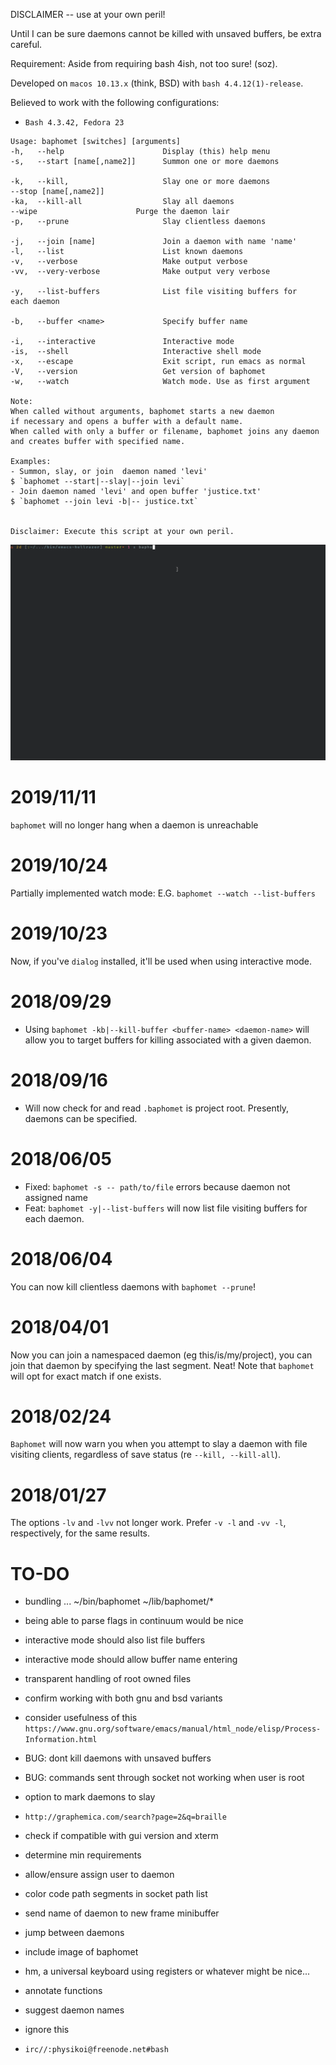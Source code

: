 

DISCLAIMER -- use at your own peril!

Until I can be sure daemons cannot be killed with unsaved buffers, be extra careful.

Requirement: Aside from requiring bash 4ish, not too sure! (soz).

Developed on `macos 10.13.x` (think, BSD) with `bash 4.4.12(1)-release`.

Believed to work with the following configurations:
* `Bash 4.3.42, Fedora 23`


```text
Usage: baphomet [switches] [arguments]
-h,   --help                      Display (this) help menu
-s,   --start [name[,name2]]      Summon one or more daemons

-k,   --kill,                     Slay one or more daemons
--stop [name[,name2]]
-ka,  --kill-all                  Slay all daemons
--wipe                      Purge the daemon lair
-p,   --prune                     Slay clientless daemons

-j,   --join [name]               Join a daemon with name 'name'
-l,   --list                      List known daemons
-v,   --verbose                   Make output verbose
-vv,  --very-verbose              Make output very verbose

-y,   --list-buffers              List file visiting buffers for
each daemon

-b,   --buffer <name>             Specify buffer name

-i,   --interactive               Interactive mode
-is,  --shell                     Interactive shell mode
-x,   --escape                    Exit script, run emacs as normal
-V,   --version                   Get version of baphomet
-w,   --watch                     Watch mode. Use as first argument

Note:
When called without arguments, baphomet starts a new daemon
if necessary and opens a buffer with a default name.
When called with only a buffer or filename, baphomet joins any daemon
and creates buffer with specified name.

Examples:
- Summon, slay, or join  daemon named 'levi'
$ `baphomet --start|--slay|--join levi`
- Join daemon named 'levi' and open buffer 'justice.txt'
$ `baphomet --join levi -b|-- justice.txt`


Disclaimer: Execute this script at your own peril.

```
![](demo.gif)

2019/11/11
===
`baphomet` will no longer hang when a daemon is unreachable

2019/10/24
===
Partially implemented watch mode: E.G. `baphomet --watch --list-buffers`

2019/10/23
===
Now, if you've `dialog` installed, it'll be used when using interactive mode.


2018/09/29
===
* Using `baphomet -kb|--kill-buffer <buffer-name> <daemon-name>` will allow you to target buffers for killing associated with a given daemon.

2018/09/16
===
* Will now check for and read `.baphomet` is project root. Presently, daemons can be specified.



2018/06/05
===
* Fixed: `baphomet -s -- path/to/file` errors because daemon not assigned name
* Feat: `baphomet -y|--list-buffers` will now list file visiting buffers for each daemon.


2018/06/04
===
You can now kill clientless daemons with `baphomet --prune`!

2018/04/01
===
Now you can join a namespaced daemon (eg this/is/my/project), you can join that daemon by specifying the last segment. Neat! Note that `baphomet` will opt for exact match if one exists.


2018/02/24
===
`Baphomet` will now warn you when you attempt to slay a daemon with file visiting clients, regardless of save status (re `--kill, --kill-all`).


2018/01/27
===
The options `-lv` and `-lvv` not longer work. Prefer `-v -l` and `-vv -l`, respectively, for the same results.



TO-DO
===
* bundling ... ~/bin/baphomet ~/lib/baphomet/*
* being able to parse flags in continuum would be nice
* interactive mode should also list file buffers
* interactive mode should allow buffer name entering
* transparent handling of root owned files
* confirm working with both gnu and bsd variants
* consider usefulness of this `https://www.gnu.org/software/emacs/manual/html_node/elisp/Process-Information.html`
* BUG: dont kill daemons with unsaved buffers
* BUG: commands sent through socket not working when user is root
* option to mark daemons to slay
* `http://graphemica.com/search?page=2&q=braille`
* check if compatible with gui version and xterm
* determine min requirements
* allow/ensure assign user to daemon
* color code path segments in socket path list
* send name of daemon to new frame minibuffer
* jump between daemons
* include image of baphomet
* hm, a universal keyboard using registers or whatever might be nice...
* annotate functions
* suggest daemon names

* ignore this
* `irc//:physikoi@freenode.net#bash`
